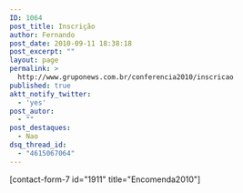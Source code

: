 ```yaml
---
ID: 1064
post_title: Inscrição
author: Fernando
post_date: 2010-09-11 18:38:18
post_excerpt: ""
layout: page
permalink: >
  http://www.gruponews.com.br/conferencia2010/inscricao
published: true
aktt_notify_twitter:
  - 'yes'
post_autor:
  - ""
post_destaques:
  - Nao
dsq_thread_id:
  - "4615067064"
---
```

[contact-form-7 id="1911" title="Encomenda2010"]